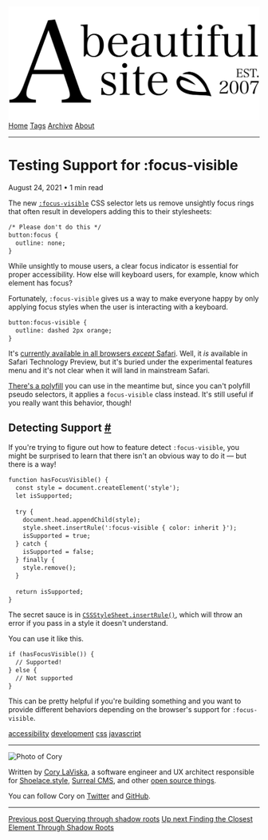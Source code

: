 <a href="../../index.html" class="header-link"><img src="../../images/logos/wordmark.svg" alt="A Beautiful Site" class="wordmark" /></a> <a href="../../index.html" class="nav-item">Home</a> <a href="../../tags/index.html" class="nav-item">Tags</a> <a href="../index.html" class="nav-item">Archive</a> <a href="../../about/index.html" class="nav-item">About</a>

------------------------------------------------------------------------

Testing Support for :focus-visible
==================================

August 24, 2021 • 1 min read

The new [`:focus-visible`](https://developer.mozilla.org/en-US/docs/Web/CSS/:focus-visible) CSS selector lets us remove unsightly focus rings that often result in developers adding this to their stylesheets:

    /* Please don't do this */
    button:focus {
      outline: none;
    }

While unsightly to mouse users, a clear focus indicator is essential for proper accessibility. How else will keyboard users, for example, know which element has focus?

Fortunately, `:focus-visible` gives us a way to make everyone happy by only applying focus styles when the user is interacting with a keyboard.

    button:focus-visible {
      outline: dashed 2px orange;
    }

It's [currently available in all browsers *except* Safari](https://caniuse.com/mdn-css_selectors_focus-visible). Well, it *is* available in Safari Technology Preview, but it's buried under the experimental features menu and it's not clear when it will land in mainstream Safari.

[There's a polyfill](https://github.com/WICG/focus-visible) you can use in the meantime but, since you can't polyfill pseudo selectors, it applies a `focus-visible` class instead. It's still useful if you really want this behavior, though!

Detecting Support <a href="#detecting-support" class="direct-link">#</a>
------------------------------------------------------------------------

If you're trying to figure out how to feature detect `:focus-visible`, you might be surprised to learn that there isn't an obvious way to do it — but there is a way!

    function hasFocusVisible() {
      const style = document.createElement('style');
      let isSupported;

      try {
        document.head.appendChild(style);
        style.sheet.insertRule(':focus-visible { color: inherit }');
        isSupported = true;
      } catch {
        isSupported = false;
      } finally {
        style.remove();
      }

      return isSupported;
    }

The secret sauce is in [`CSSStyleSheet.insertRule()`](https://developer.mozilla.org/en-US/docs/Web/API/CSSStyleSheet/insertRule), which will throw an error if you pass in a style it doesn't understand.

You can use it like this.

    if (hasFocusVisible()) {
      // Supported!
    } else {
      // Not supported
    }

This can be pretty helpful if you're building something and you want to provide different behaviors depending on the browser's support for `:focus-visible`.

<a href="../../tags/accessibility/index.html" class="post-tag">accessibility</a> <a href="../../tags/development/index.html" class="post-tag">development</a> <a href="../../tags/css/index.html" class="post-tag">css</a> <a href="../../tags/javascript/index.html" class="post-tag">javascript</a>

------------------------------------------------------------------------

<img src="http://0.gravatar.com/avatar/bf1b3b95fd5b096a3592247c29667b33?s=512" alt="Photo of Cory" class="avatar avatar-small" />

Written by [Cory LaViska](../../index-4.html), a software engineer and UX architect responsible for [Shoelace.style](https://shoelace.style/), [Surreal CMS](https://www.surrealcms.com/), and other [open source things](https://github.com/claviska).

You can follow Cory on [Twitter](https://twitter.com/claviska) and [GitHub](https://github.com/claviska).

------------------------------------------------------------------------

<a href="../querying-through-shadow-roots/index.html" class="post-nav-previous"><span class="small">Previous post</span> Querying through shadow roots</a> <a href="../finding-the-closest-element-through-shadow-roots/index.html" class="post-nav-next"><span class="small">Up next</span> Finding the Closest Element Through Shadow Roots</a>
